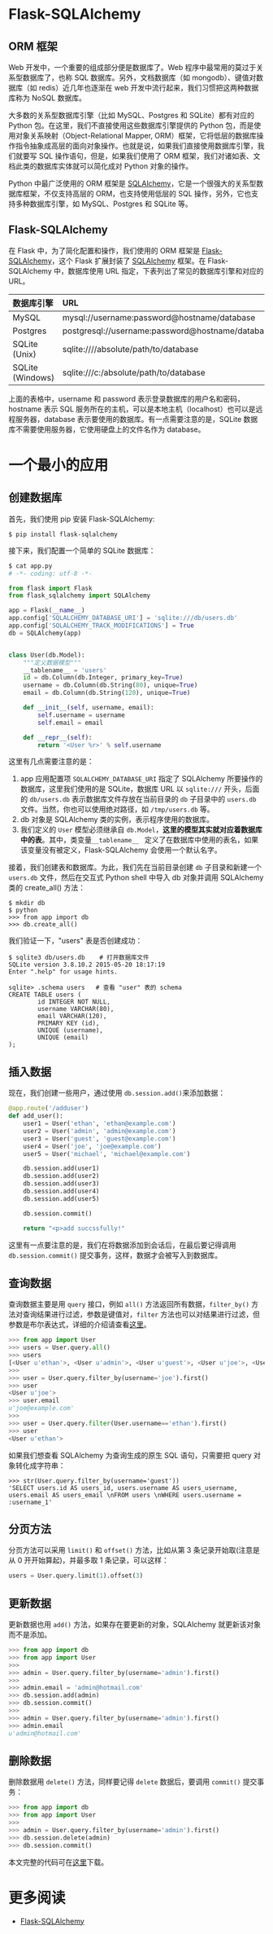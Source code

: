 # Flask-SQLAlchemy

## ORM 框架

Web 开发中，一个重要的组成部分便是数据库了。Web 程序中最常用的莫过于关系型数据库了，也称 SQL 数据库。另外，文档数据库（如 mongodb）、键值对数据库（如 redis）近几年也逐渐在 web 开发中流行起来，我们习惯把这两种数据库称为 NoSQL 数据库。

大多数的关系型数据库引擎（比如 MySQL、Postgres 和 SQLite）都有对应的 Python 包。在这里，我们不直接使用这些数据库引擎提供的 Python 包，而是使用对象关系映射（Object-Relational Mapper, ORM）框架，它将低层的数据库操作指令抽象成高层的面向对象操作。也就是说，如果我们直接使用数据库引擎，我们就要写 SQL 操作语句，但是，如果我们使用了 ORM 框架，我们对诸如表、文档此类的数据库实体就可以简化成对 Python 对象的操作。

Python 中最广泛使用的 ORM 框架是 [SQLAlchemy](http://www.sqlalchemy.org/)，它是一个很强大的关系型数据库框架，不仅支持高层的 ORM，也支持使用低层的 SQL 操作，另外，它也支持多种数据库引擎，如 MySQL、Postgres 和 SQLite 等。

## Flask-SQLAlchemy

在 Flask 中，为了简化配置和操作，我们使用的 ORM 框架是 [Flask-SQLAlchemy](http://flask-sqlalchemy.pocoo.org/)，这个 Flask 扩展封装了 [SQLAlchemy](http://www.sqlalchemy.org/) 框架。在 Flask-SQLAlchemy 中，数据库使用 URL 指定，下表列出了常见的数据库引擎和对应的 URL。

| 数据库引擎 | URL |
| :-- | :-- |
| MySQL | mysql://username:password@hostname/database |
| Postgres | postgresql://username:password@hostname/database |
| SQLite (Unix) | sqlite:////absolute/path/to/database |
| SQLite (Windows) | sqlite:///c:/absolute/path/to/database |

上面的表格中，username 和 password 表示登录数据库的用户名和密码，hostname 表示 SQL 服务所在的主机，可以是本地主机（localhost）也可以是远程服务器，database 表示要使用的数据库。有一点需要注意的是，SQLite 数据库不需要使用服务器，它使用硬盘上的文件名作为 database。

# 一个最小的应用

## 创建数据库

首先，我们使用 pip 安装 Flask-SQLAlchemy:

```
$ pip install flask-sqlalchemy
```

接下来，我们配置一个简单的 SQLite 数据库：

```python
$ cat app.py
# -*- coding: utf-8 -*-

from flask import Flask
from flask_sqlalchemy import SQLAlchemy

app = Flask(__name__)
app.config['SQLALCHEMY_DATABASE_URI'] = 'sqlite:///db/users.db'
app.config['SQLALCHEMY_TRACK_MODIFICATIONS'] = True
db = SQLAlchemy(app)


class User(db.Model):
    """定义数据模型"""
    __tablename__ = 'users'
    id = db.Column(db.Integer, primary_key=True)
    username = db.Column(db.String(80), unique=True)
    email = db.Column(db.String(120), unique=True)

    def __init__(self, username, email):
        self.username = username
        self.email = email

    def __repr__(self):
        return '<User %r>' % self.username
```

这里有几点需要注意的是：

1. app 应用配置项 `SQLALCHEMY_DATABASE_URI` 指定了 SQLAlchemy 所要操作的数据库，这里我们使用的是 SQLite，数据库 URL 以 `sqlite:///` 开头，后面的 `db/users.db` 表示数据库文件存放在当前目录的 `db` 子目录中的 `users.db` 文件。当然，你也可以使用绝对路径，如 `/tmp/users.db` 等。
2. db 对象是 SQLAlchemy 类的实例，表示程序使用的数据库。
3. 我们定义的 `User` 模型必须继承自 `db.Model`，**这里的模型其实就对应着数据库中的表**。其中，类变量`__tablename__ ` 定义了在数据库中使用的表名，如果该变量没有被定义，Flask-SQLAlchemy 会使用一个默认名字。

接着，我们创建表和数据库。为此，我们先在当前目录创建 `db` 子目录和新建一个 `users.db` 文件，然后在交互式 Python shell 中导入 db 对象并调用 SQLAlchemy 类的 create_all() 方法：

```
$ mkdir db
$ python
>>> from app import db
>>> db.create_all()
```

我们验证一下，"users" 表是否创建成功：

```
$ sqlite3 db/users.db    # 打开数据库文件
SQLite version 3.8.10.2 2015-05-20 18:17:19
Enter ".help" for usage hints.

sqlite> .schema users   # 查看 "user" 表的 schema
CREATE TABLE users (
        id INTEGER NOT NULL,
        username VARCHAR(80),
        email VARCHAR(120),
        PRIMARY KEY (id),
        UNIQUE (username),
        UNIQUE (email)
);
```

## 插入数据

现在，我们创建一些用户，通过使用 `db.session.add()`来添加数据：

```python
@app.route('/adduser')
def add_user():
    user1 = User('ethan', 'ethan@example.com')
    user2 = User('admin', 'admin@example.com')
    user3 = User('guest', 'guest@example.com')
    user4 = User('joe', 'joe@example.com')
    user5 = User('michael', 'michael@example.com')

    db.session.add(user1)
    db.session.add(user2)
    db.session.add(user3)
    db.session.add(user4)
    db.session.add(user5)

    db.session.commit()

    return "<p>add succssfully!"
```

这里有一点要注意的是，我们在将数据添加到会话后，在最后要记得调用 `db.session.commit()` 提交事务，这样，数据才会被写入到数据库。

## 查询数据

查询数据主要是用 `query` 接口，例如 `all()` 方法返回所有数据，`filter_by()` 方法对查询结果进行过滤，参数是键值对，`filter` 方法也可以对结果进行过滤，但参数是布尔表达式，详细的介绍请查看[这里](http://flask-sqlalchemy.pocoo.org/2.1/api/)。

```python
>>> from app import User
>>> users = User.query.all()
>>> users
[<User u'ethan'>, <User u'admin'>, <User u'guest'>, <User u'joe'>, <User u'michael'>]
>>>
>>> user = User.query.filter_by(username='joe').first()
>>> user
<User u'joe'>
>>> user.email
u'joe@example.com'
>>>
>>> user = User.query.filter(User.username=='ethan').first()
>>> user
<User u'ethan'>
```

如果我们想查看 SQLAlchemy 为查询生成的原生 SQL 语句，只需要把 query 对象转化成字符串：

```
>>> str(User.query.filter_by(username='guest'))
'SELECT users.id AS users_id, users.username AS users_username, users.email AS users_email \nFROM users \nWHERE users.username = :username_1'
```

## 分页方法

分页方法可以采用 `limit()` 和 `offset()` 方法，比如从第 3 条记录开始取(注意是从 0 开开始算起)，并最多取 1 条记录，可以这样：

```python
users = User.query.limit(1).offset(3)
```

## 更新数据

更新数据也用 `add()` 方法，如果存在要更新的对象，SQLAlchemy 就更新该对象而不是添加。

```python
>>> from app import db
>>> from app import User
>>>
>>> admin = User.query.filter_by(username='admin').first()
>>>
>>> admin.email = 'admin@hotmail.com'
>>> db.session.add(admin)
>>> db.session.commit()
>>>
>>> admin = User.query.filter_by(username='admin').first()
>>> admin.email
u'admin@hotmail.com'
```

## 删除数据

删除数据用 `delete()` 方法，同样要记得 `delete` 数据后，要调用 `commit()` 提交事务：

```python
>>> from app import db
>>> from app import User
>>>
>>> admin = User.query.filter_by(username='admin').first()
>>> db.session.delete(admin)
>>> db.session.commit()
```

本文完整的代码可在[这里](https://github.com/ethan-funny/flask-demos/tree/ext/flask-sqlalchemy-demo)下载。

# 更多阅读

- [Flask-SQLAlchemy](http://flask-sqlalchemy.pocoo.org/)


